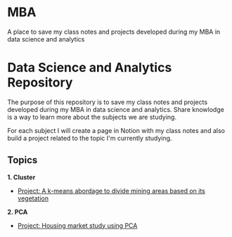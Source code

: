 # MBA
A place to save my class notes and projects developed during my MBA in data science and analytics

# Data Science and Analytics Repository
The purpose of this repository is to save my class notes and projects developed during my MBA in data science and analytics. Share knowlodge is a way to learn more about the subjects we are studying.

For each subject I will create a page in Notion with my class notes and also build a project related to the topic I'm currently studying.

## Topics
**1. Cluster**

- [Project: A k-means abordage to divide mining areas based on its vegetation](https://github.com/marcuszucareli/image-segmentation-vegetation)

**2. PCA**

- [Project: Housing market study using PCA](https://github.com/marcuszucareli/housing-data-insights)
